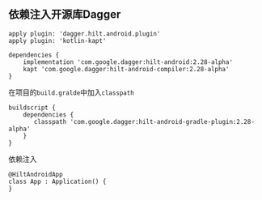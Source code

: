 

## 依赖注入开源库Dagger



```
apply plugin: 'dagger.hilt.android.plugin'
apply plugin: 'kotlin-kapt'

dependencies {
    implementation 'com.google.dagger:hilt-android:2.28-alpha'
    kapt 'com.google.dagger:hilt-android-compiler:2.28-alpha'
}
```



在项目的`build.gralde`中加入`classpath`

```
buildscript {
    dependencies {
       classpath 'com.google.dagger:hilt-android-gradle-plugin:2.28-alpha'
    }
}
```

依赖注入

```
@HiltAndroidApp
class App : Application() {
}
```



































